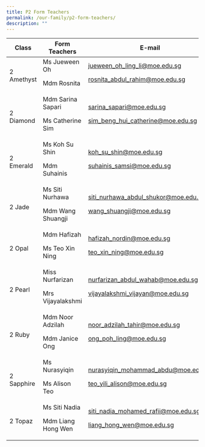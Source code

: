 ```yaml
---
title: P2 Form Teachers
permalink: /our-family/p2-form-teachers/
description: ""
---
```

| Class | Form Teachers | E-mail |
| -------- | -------- | -------- |
2 Amethyst | Ms Jueween Oh<p>Mdm Rosnita</p> | jueween_oh_ling_li@moe.edu.sg<p>rosnita_abdul_rahim@moe.edu.sg</p>
2 Diamond | Mdm Sarina Sapari<p>Ms Catherine Sim</p> | sarina_sapari@moe.edu.sg<p>sim_beng_hui_catherine@moe.edu.sg</p>
2 Emerald | Ms Koh Su Shin<p>Mdm Suhainis</p> | koh_su_shin@moe.edu.sg<p>suhainis_samsi@moe.edu.sg</p>
2 Jade | Ms Siti Nurhawa<p>Mdm Wang Shuangji</p> | siti_nurhawa_abdul_shukor@moe.edu.sg<p>wang_shuangji@moe.edu.sg</p>
2 Opal | Mdm Hafizah<p>Ms Teo Xin Ning</p> | hafizah_nordin@moe.edu.sg<p>teo_xin_ning@moe.edu.sg</p>
2 Pearl | Miss Nurfarizan<p>Mrs Vijayalakshmi</p> | nurfarizan_abdul_wahab@moe.edu.sg<p>vijayalakshmi_vijayan@moe.edu.sg
2 Ruby | Mdm Noor Adzilah</p><p>Mdm Janice Ong</p> | noor_adzilah_tahir@moe.edu.sg<p>ong_poh_ling@moe.edu.sg
2 Sapphire | Ms Nurasyiqin</p><p>Ms Alison Teo</p> | nurasyiqin_mohammad_abdu@moe.edu.sg<p>teo_yili_alison@moe.edu.sg
2 Topaz | Ms Siti Nadia</p><p>Mdm Liang Hong Wen</p> | siti_nadia_mohamed_rafii@moe.edu.sg<p>liang_hong_wen@moe.edu.sg</p>